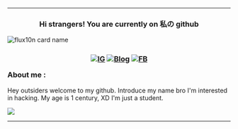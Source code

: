 ___


<h3 align="center"> Hi strangers! You are currently on 私の github</h3>

![flux10n card name](https://cardivo.vercel.app/api?name=FLUX10N&description=Hanyalah%20manusia%20biasa%20yang%20tertarik%20akan%20dunia%20cyber.&image=https://telegra.ph/file/e93aa96781839393359d0.jpg&backgroundColor=%23ecf0f1&instagram=zuck&github=flux10n&pattern=leaf&colorPattern=%23eaeaea)
<H3>
<p align="center">
<a href="https://instagram.com/zuck"><img src="https://img.shields.io/badge/instagram-%23E4405F.svg?&style=for-the-badge&logo=instagram&logoColor=white&color=071A2C" align="center" alt="IG"></a>
<a href="https://flux10n.blogspot.com"><img src="https://img.shields.io/badge/blogger-%23E4405F.svg?&style=for-the-badge&logo=blogger&logoColor=white&color=071A2C" align="center" alt="Blog"></a>
<a href="https://facebook.com/"><img src="https://img.shields.io/badge/facebook-%23E4405F.svg?&style=for-the-badge&logo=facebook&logoColor=white&color=071A2C" align="center" alt="FB"></a>
</P>

About me :</h3>

<P>Hey outsiders welcome to my github. Introduce my name bro I'm interested in hacking. My age is 1 century, XD I'm just a student.

![](https://komarev.com/ghpvc/?username=flux10n)


___
